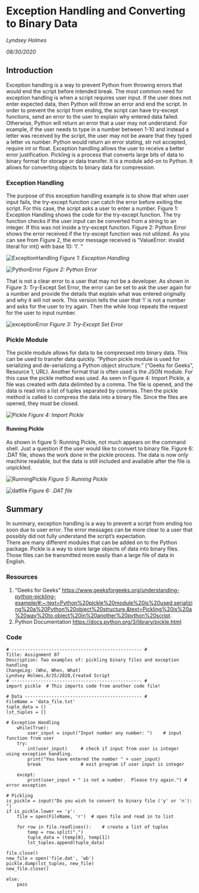 # Exception Handling and Converting to Binary Data
*Lyndsey Holmes*

*08/30/2020*

## Introduction
Exception handling is a way to prevent Python from throwing errors that would end the script before intended break.  The most common need for exception handling is when a script requires user input.  If the user does not enter expected data, then Python will throw an error and end the script.  In order to prevent the script from ending, the script can have try-except functions, send an error to the user to explain why entered data failed.  Otherwise, Python will return an error that a user may not understand.  For example, if the user needs to type in a number between 1-10 and instead a letter was received by the script, the user may not be aware that they typed a letter vs number.  Python would return an error stating, str not accepted, require int or float.  Exception handling allows the user to receive a better error justification.
Pickling is a process that converts large bits of data to binary format for storage or data transfer.  It is a module add-on to Python.  It allows for converting objects to binary data for compression.

### Exception Handling
The purpose of this exception handling example is to show that when user input fails, the try-except function can catch the error before exiting the script.  For this case, the script asks a user to enter a number.  Figure 1: Exception Handling shows the code for the try-except function.  The try function checks if the user input can be converted from a string to an integer.  If this was not inside a try-except function.  Figure 2: Python Error shows the error received if the try-except function was not utilized.  As you can see from Figure 2, the error message received is “ValueError: invalid literal for int() with base 10: ‘l’. “

![ExceptionHandling](https://user-images.githubusercontent.com/59658526/91678111-7b067b00-eaf9-11ea-8511-e95b466e29b2.png)
*Figure 1: Exception Handling*

![PythonError](https://user-images.githubusercontent.com/59658526/91678139-95405900-eaf9-11ea-97d3-540133643b5c.png)
*Figure 2: Python Error*

That is not a clear error to a user that may not be a developer.  As shown in Figure 3: Try-Except Set Error, the error can be set to ask the user again for a number and provide the details that explain what was entered originally and why it will not work.   This version tells the user that ‘l’ is not a number and asks for the user to try again.  Then the while loop repeats the request for the user to input number. 

![exceptionError](https://user-images.githubusercontent.com/59658526/91678174-af7a3700-eaf9-11ea-92de-4e57532ab3e9.png)
*Figure 3: Try-Except Set Error*

### Pickle Module
The pickle module allows for data to be compressed into binary data.  This can be used to transfer data quickly.  “Python pickle module is used for serializing and de-serializing a Python object structure.” (“Geeks for Geeks”, Resource 1, URL).  Another format that is often used is the JSON module.  For this case the pickle method was used.  As seen in Figure 4: Import Pickle, a file was created with data delimited by a comma.  The file is opened, and the data is read into a list of tuples separated by commas.  Then the pickle method is called to compress the data into a binary file.  Since the files are opened, they must be closed.  

![Pickle](https://user-images.githubusercontent.com/59658526/91680019-cbcca280-eafe-11ea-9137-924a2e75d1f6.png)
*Figure 4: Import Pickle*

#### Running Pickle
As shown in figure 5: Running Pickle, not much appears on the command shell.  Just a question if the user would like to convert to binary file.  Figure 6: .DAT file, shows the work done in the pickle process.  The data is now only machine readable, but the data is still included and available after the file is unpickled.

![RunningPickle](https://user-images.githubusercontent.com/59658526/91680039-db4beb80-eafe-11ea-8134-6e19dad6249e.png)
*Figure 5: Running Pickle*

![datfile](https://user-images.githubusercontent.com/59658526/91680048-e43cbd00-eafe-11ea-9e1d-44ad2ad4e64e.png)
*Figure 6: .DAT file*

## Summary
In summary, exception handling is a way to prevent a script from ending too soon due to user error.  The error messages can be more clear to a user that possibly did not fully understand the script’s expectation.  
There are many different modules that can be added on to the Python package.  Pickle is a way to store large objects of data into binary files.  Those files can be transmitted more easily than a large file of data in English. 

### Resources

1.	“Geeks for Geeks” 
https://www.geeksforgeeks.org/understanding-python-pickling-example/#:~:text=Python%20pickle%20module%20is%20used,serializing%20a%20Python%20object%20structure.&text=Pickling%20is%20a%20way%20to,object%20in%20another%20python%20script.
2.	Python Documentation
https://docs.python.org/3/library/pickle.html

### Code

    # ------------------------------------------------- #
    Title: Assignment 07
    Description: Two examples of: pickling binary files and exception handling
    ChangeLog: (Who, When, What)
    Lyndsey Holmes,8/25/2020,Created Script
    # ------------------------------------------------- #
    import pickle  # This imports code from another code file!
    
    # Data -------------------------------------------- #
    FileName = 'data_file.txt'
    tuple_data = ()
    lst_tuples = []
    
    # Exception Handling
        while(True):
            user_input = input("Input number any number: ")    # input function from user 
        try:
            int(user_input)     # check if input from user is integer using exception handling.  
            print("You have entered the number " + user_input)
            break               # exit program if user input is integer 
       
        except:
            print(user_input + " is not a number.  Please try again.") # error exception
            
    # Pickling
    is_pickle = input("Do you wish to convert to binary file ('y' or 'n'): ")
    if is_pickle.lower == 'y':
        file = open(FileName, 'r')  # open file and read in to list
        
        for row in file.readlines():    # create a list of tuples
            temp = row.split(",")
            tuple_data = (temp[0], temp[1])
            lst_tuples.append(tuple_data)

    file.close()
    new_file = open('file.dat', 'wb')
    pickle.dump(lst_tuples, new_file)
    new_file.close()  
    
    else:
        pass 

